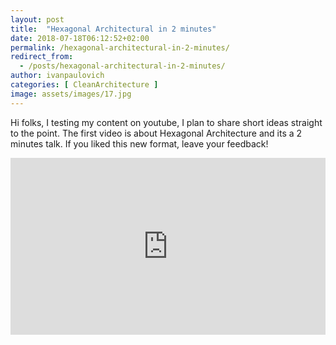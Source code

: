 ```yaml
---
layout: post
title:  "Hexagonal Architectural in 2 minutes"
date: 2018-07-18T06:12:52+02:00
permalink: /hexagonal-architectural-in-2-minutes/
redirect_from:
  - /posts/hexagonal-architectural-in-2-minutes/
author: ivanpaulovich
categories: [ CleanArchitecture ]
image: assets/images/17.jpg
---
```

Hi folks, I testing my content on youtube, I plan to share short ideas straight to the point. The first video is about Hexagonal Architecture and its a 2 minutes talk. If you liked this new format, leave your feedback!

<style>
.embed-container {
  position: relative;
  padding-bottom: 56.25%;
  height: 0;
  overflow: hidden;
  max-width: 100%;
}
.embed-container iframe,
.embed-container object,
.embed-container embed {
  position: absolute;
  top: 0;
  left: 0;
  width: 100%;
  height: 100%;
}
</style>
<div class='embed-container'>
  <iframe title="YouTube video player" width="640" height="390" src="http://www.youtube.com/embed/Bo8jrZxMAgE" frameborder="0" allowfullscreen></iframe>
</div>